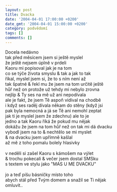 ```yaml
---
layout: post
title: Dvacka
date: '2004-04-01 17:00:00 +0200'
date_gmt: '2004-04-01 15:00:00 +0200'
category: podvědomí
tags: []
comments: []
---
```

<p>Docela nedávno<br>
tak před měsícem jsem si ještě myslel<br>
že ještě nejsem úplně v prdeli<br>
Kaoru mi popisoval jak je na tom<br>
co se týče života smyslu &amp; tak a jak to tak<br>
říkal, myslel jsem si, že to s ním není až<br>
tak špatné &amp; řekl mu že jsem na tom určitě ještě<br>
hůř než on protože už tehdy mi nebylo zrovna<br>
nejlíp &amp; Ty ses na mě už ani nepodívala<br>
ale je fakt, že jsem Tě aspoň vidíval na chodbě<br>
i když ses raděj dívala někam do stěny (když jsi<br>
pak byla nemocná a já se Tě ani nemohl zeptat<br>
jak ti je myslel jsem že zdechnu) ale to je<br>
jedno a tak Kaoru říká že pokud mu nějak<br>
dokážu že jsem na tom hůř než on tak mi dá dvacku<br>
vybodl jsem na to &amp; nechtělo se mi myslet<br>
&amp; na dvacku jsem upřímně kašlal<br>
až mě z toho pomalu bolely hlasivky<br>
<br>v neděli si zašel Kaoru s kámošem na výlet<br>
&amp; trochu pokecali &amp; večer jsem dostal SMSku<br>
s textem ve stylu jako "MAS U ME DVACKU"<br>
<br>jo a teď píšu básničky místo toho<br>
abych stál před Tvým domem a snažil se Ti nějak<br>
omluvit..</p>

